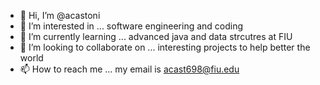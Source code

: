 - 👋 Hi, I’m @acastoni
- 👀 I’m interested in ... software engineering and coding
- 🌱 I’m currently learning ... advanced java and data strcutres at FIU
- 💞️ I’m looking to collaborate on ... interesting projects to help better the world
- 📫 How to reach me ... my email is acast698@fiu.edu

<!---
acastoni/acastoni is a ✨ special ✨ repository because its `README.md` (this file) appears on your GitHub profile.
You can click the Preview link to take a look at your changes.
--->
